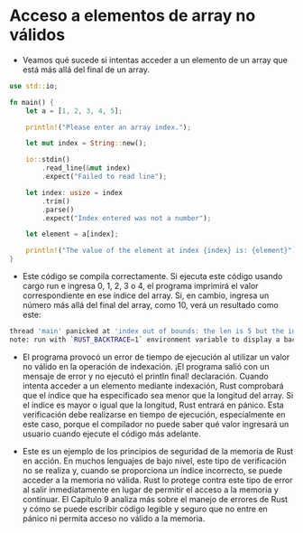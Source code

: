# Acceso a elementos de array no válidos

- Veamos qué sucede si intentas acceder a un elemento de un array que está más allá del final de un array.

```rust
use std::io;

fn main() {
    let a = [1, 2, 3, 4, 5];

    println!("Please enter an array index.");

    let mut index = String::new();

    io::stdin()
        .read_line(&mut index)
        .expect("Failed to read line");

    let index: usize = index
        .trim()
        .parse()
        .expect("Index entered was not a number");

    let element = a[index];

    println!("The value of the element at index {index} is: {element}");
}
```

- Este código se compila correctamente. Si ejecuta este código usando cargo run e ingresa 0, 1, 2, 3 o 4, el programa imprimirá el valor correspondiente en ese índice del array. Si, en cambio, ingresa un número más allá del final del array, como 10, verá un resultado como este:

```bash
thread 'main' panicked at 'index out of bounds: the len is 5 but the index is 10', src/main.rs:19:19
note: run with `RUST_BACKTRACE=1` environment variable to display a backtrace
```

- El programa provocó un error de tiempo de ejecución al utilizar un valor no válido en la operación de indexación. ¡El programa salió con un mensaje de error y no ejecutó el println final! declaración. Cuando intenta acceder a un elemento mediante indexación, Rust comprobará que el índice que ha especificado sea menor que la longitud del array. Si el índice es mayor o igual que la longitud, Rust entrará en pánico. Esta verificación debe realizarse en tiempo de ejecución, especialmente en este caso, porque el compilador no puede saber qué valor ingresará un usuario cuando ejecute el código más adelante.

- Este es un ejemplo de los principios de seguridad de la memoria de Rust en acción. En muchos lenguajes de bajo nivel, este tipo de verificación no se realiza y, cuando se proporciona un índice incorrecto, se puede acceder a la memoria no válida. Rust lo protege contra este tipo de error al salir inmediatamente en lugar de permitir el acceso a la memoria y continuar. El Capítulo 9 analiza más sobre el manejo de errores de Rust y cómo se puede escribir código legible y seguro que no entre en pánico ni permita acceso no válido a la memoria.
